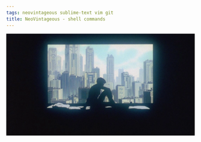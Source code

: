 ```yaml
---
tags: neovintageous sublime-text vim git
title: NeoVintageous - shell commands
---
```


![Ghost in the Shell (1995)](/assets/ghost-in-the-shell.webp)
